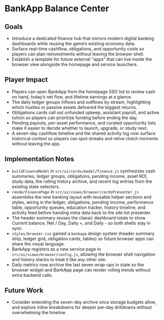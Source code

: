 # BankApp Balance Center

## Goals
- Introduce a dedicated finance hub that mirrors modern digital banking dashboards while reusing the game’s existing economy data.
- Surface real-time cashflow, obligations, and opportunity costs so players can plan reinvestments without leaving the browser shell.
- Establish a template for future external “apps” that can live inside the browser view alongside the homepage and service launchers.

## Player Impact
- Players can open BankApp from the homepage SSO list to review cash on hand, today’s net flow, and lifetime earnings at a glance.
- The daily ledger groups inflows and outflows by stream, highlighting which hustles or passive assets delivered the biggest returns.
- Obligations cards call out unfunded upkeep, assistant payroll, and active tuition so players can prioritize funding before ending the day.
- Pending payouts, per-asset performance, and curated opportunity lists make it easier to decide whether to launch, upgrade, or study next.
- A seven-day cashflow timeline and the shared activity log now surface historical context so players can spot streaks and relive clutch moments without leaving the app.

## Implementation Notes
- `buildFinanceModel` in `src/ui/cards/model/finance.js` synthesizes cash summaries, ledger groups, obligations, pending income, asset ROI, study data, the rolling history archive, and recent log entries from the existing state selectors.
- `renderFinancePage` in `src/ui/views/browser/cardsPresenter.js` assembles the new banking layout with reusable helper sections and styles, wiring in the ledger, obligations, pending income, performance table, opportunity queues, education tracker, history timeline, and activity feed before handing meta data back to the site list presenter.
- The header summary reuses the classic dashboard totals to show Current balance, Net / Day, Daily +, and Daily - so both shells stay in sync.
- `styles/browser.css` gained a `bankapp` design system (header summary strip, ledger grid, obligation cards, tables) so future browser apps can share the visual language.
- BankApp registers as a new service page in `src/ui/views/browser/config.js`, allowing the browser shell navigation and history stacks to treat it like any other site.
- Daily metrics now archive the last seven wrap-ups in state so the browser widget and BankApp page can render rolling trends without extra backend calls.

## Future Work
- Consider extending the seven-day archive once storage budgets allow, and explore inline breakdowns for deeper per-day drilldowns without overwhelming the timeline.
